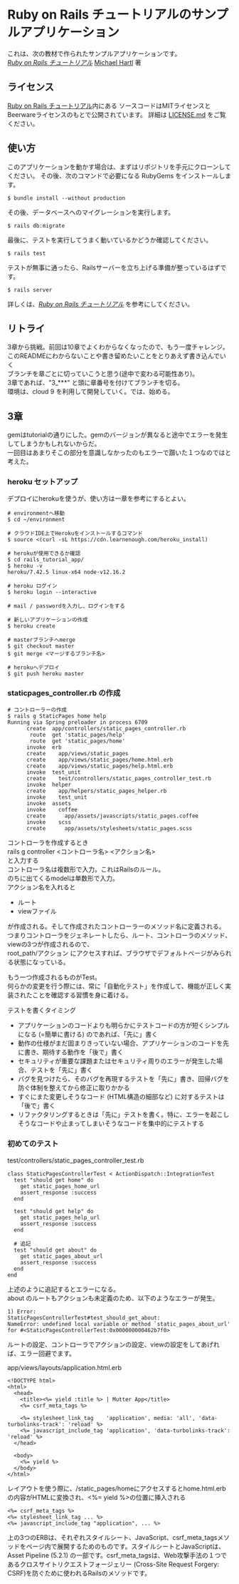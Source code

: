 # Ruby on Rails チュートリアルのサンプルアプリケーション

これは、次の教材で作られたサンプルアプリケーションです。   
[*Ruby on Rails チュートリアル*](https://railstutorial.jp/)
[Michael Hartl](http://www.michaelhartl.com/) 著

## ライセンス

[Ruby on Rails チュートリアル](https://railstutorial.jp/)内にある
ソースコードはMITライセンスとBeerwareライセンスのもとで公開されています。
詳細は [LICENSE.md](LICENSE.md) をご覧ください。

## 使い方

このアプリケーションを動かす場合は、まずはリポジトリを手元にクローンしてください。
その後、次のコマンドで必要になる RubyGems をインストールします。

```
$ bundle install --without production
```

その後、データベースへのマイグレーションを実行します。

```
$ rails db:migrate
```

最後に、テストを実行してうまく動いているかどうか確認してください。

```
$ rails test
```

テストが無事に通ったら、Railsサーバーを立ち上げる準備が整っているはずです。

```
$ rails server
```

詳しくは、[*Ruby on Rails チュートリアル*](https://railstutorial.jp/)
を参考にしてください。  
  
## リトライ
3章から挑戦。前回は10章でよくわからなくなったので、もう一度チャレンジ。  
このREADMEにわからないことや書き留めたいことをとりあえず書き込んでいく  
ブランチを章ごとに切っていこうと思う(途中で変わる可能性あり)。  
3章であれば、"3_***" と頭に章番号を付けてブランチを切る。  
環境は、cloud 9 を利用して開発していく。では、始める。  

## 3章
gemはtutorialの通りにした。gemのバージョンが異なると途中でエラーを発生してしまうかもしれないからだ。  
一回目はあまりそこの部分を意識しなかったのもエラーで躓いた１つなのではと考えた。  
  
### heroku セットアップ
デプロイにherokuを使うが、使い方は一章を参考にするとよい。  
```
# environmentへ移動
$ cd ~/environment

# クラウドIDE上でHerokuをインストールするコマンド
$ source <(curl -sL https://cdn.learnenough.com/heroku_install)

# herokuが使用できるか確認
$ cd rails_tutorial_app/
$ heroku -v
heroku/7.42.5 linux-x64 node-v12.16.2

# heroku ログイン
$ heroku login --interactive

# mail / passwordを入力し、ログインをする

# 新しいアプリケーションの作成
$ heroku create

# masterブランチへmerge
$ git checkout master
$ git merge <マージするブランチ名>

# herokuへデプロイ
$ git push heroku master

```
### staticpages_controller.rb の作成
```
# コントローラーの作成
$ rails g StaticPages home help
Running via Spring preloader in process 6709
      create  app/controllers/static_pages_controller.rb
       route  get 'static_pages/help'
       route  get 'static_pages/home'
      invoke  erb
      create    app/views/static_pages
      create    app/views/static_pages/home.html.erb
      create    app/views/static_pages/help.html.erb
      invoke  test_unit
      create    test/controllers/static_pages_controller_test.rb
      invoke  helper
      create    app/helpers/static_pages_helper.rb
      invoke    test_unit
      invoke  assets
      invoke    coffee
      create      app/assets/javascripts/static_pages.coffee
      invoke    scss
      create      app/assets/stylesheets/static_pages.scss
```
コントローラを作成するとき  
rails g controller <コントローラ名> <アクション名>  
と入力する  
コントローラ名は複数形で入力。これはRailsのルール。  
のちに出てくるmodelは単数形で入力。  
アクション名を入れると  
* ルート
* viewファイル

が作成される。そして作成されたコントローラーのメソッド名に定義される。  
つまりコントローラをジェネレートしたら、ルート、コントローラのメソッド、viewの3つが作成されるので、  
root_path/アクション にアクセスすれば、ブラウザでデフォルトページがみられる状態になっている。  
  
もう一つ作成されるものがTest。  
何らかの変更を行う際には、常に「自動化テスト」を作成して、機能が正しく実装されたことを確認する習慣を身に着ける。  
  
テストを書くタイミング  
* アプリケーションのコードよりも明らかにテストコードの方が短くシンプルになる (=簡単に書ける) のであれば、「先に」書く
* 動作の仕様がまだ固まりきっていない場合、アプリケーションのコードを先に書き、期待する動作を「後で」書く
* セキュリティが重要な課題またはセキュリティ周りのエラーが発生した場合、テストを「先に」書く
* バグを見つけたら、そのバグを再現するテストを「先に」書き、回帰バグを防ぐ体制を整えてから修正に取りかかる
* すぐにまた変更しそうなコード (HTML構造の細部など) に対するテストは「後で」書く
* リファクタリングするときは「先に」テストを書く。特に、エラーを起こしそうなコードや止まってしまいそうなコードを集中的にテストする
  

### 初めてのテスト
test/controllers/static_pages_controller_test.rb　　
```
class StaticPagesControllerTest < ActionDispatch::IntegrationTest
  test "should get home" do
    get static_pages_home_url
    assert_response :success
  end

  test "should get help" do
    get static_pages_help_url
    assert_response :success
  end

  # 追記
  test "should get about" do
    get static_pages_about_url
    assert_response :success
  end
end
```
上述のように追記するとエラーになる。  
about のルートもアクションも未定義のため、以下のようなエラーが発生。  
```
1) Error:
StaticPagesControllerTest#test_should_get_about:
NameError: undefined local variable or method `static_pages_about_url' for #<StaticPagesControllerTest:0x000000000462b7f0>
```
ルートの設定、コントローラでアクションの設定、viewの設定をしてあげれば、エラー回避でます。  
  
app/views/layouts/application.html.erb  
```
<!DOCTYPE html>
<html>
  <head>
    <title><%= yield :title %> | Mutter App</title>
    <%= csrf_meta_tags %>

    <%= stylesheet_link_tag    'application', media: 'all', 'data-turbolinks-track': 'reload' %>
    <%= javascript_include_tag 'application', 'data-turbolinks-track': 'reload' %>
  </head>

  <body>
    <%= yield %>
  </body>
</html>
```
レイアウトを使う際に、/static_pages/homeにアクセスするとhome.html.erbの内容がHTMLに変換され、<%= yield %>の位置に挿入される  
```
<%= csrf_meta_tags %>
<%= stylesheet_link_tag ... %>
<%= javascript_include_tag "application", ... %>
```
上の3つのERBは、それぞれスタイルシート、JavaScript、csrf_meta_tagsメソッドをページ内で展開するためのものです。スタイルシートとJavaScriptは、Asset Pipeline (5.2.1) の一部です。csrf_meta_tagsは、Web攻撃手法の１つであるクロスサイトリクエストフォージェリー (Cross-Site Request Forgery: CSRF)を防ぐために使われるRailsのメソッドです。  



